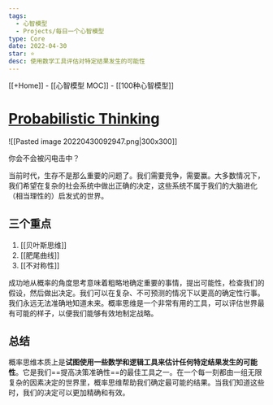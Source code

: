 ```yaml
---
tags:
  - 心智模型
  - Projects/每日一个心智模型
type: Core
date: 2022-04-30
star: ⭐
desc: 使用数学工具评估对特定结果发生的可能性
---
```

[[+Home]] - [[心智模型 MOC]] - [[100种心智模型]]


# **[Probabilistic Thinking](https://fs.blog/2018/05/probabilistic-thinking/)**

![[Pasted image 20220430092947.png|300x300]]

你会不会被闪电击中？


当前时代，生存不是那么重要的问题了。我们需要竞争，需要赢。大多数情况下，我们希望在复杂的社会系统中做出正确的决定，这些系统不属于我们的大脑进化（相当理性的）启发式的世界。

## 三个重点
1. [[贝叶斯思维]]
2. [[肥尾曲线]]
3. [[不对称性]]



成功地从概率的角度思考意味着粗略地确定重要的事情，提出可能性，检查我们的假设，然后做出决定。我们可以在复杂、不可预测的情况下以更高的确定性行事。我们永远无法准确地知道未来。概率思维是一个非常有用的工具，可以评估世界最有可能的样子，以便我们能够有效地制定战略。



## 总结
概率思维本质上是**试图使用一些数学和逻辑工具来估计任何特定结果发生的可能性**。它是我们==提高决策准确性==的最佳工具之一。在一个每一刻都由一组无限复杂的因素决定的世界里，概率思维帮助我们确定最可能的结果。当我们知道这些时，我们的决定可以更加精确和有效。

